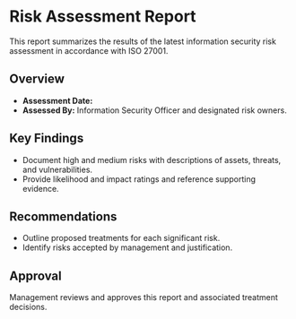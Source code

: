 # Risk Assessment Report

This report summarizes the results of the latest information security risk assessment in accordance with ISO 27001.

## Overview
- **Assessment Date:** <DATE>
- **Assessed By:** Information Security Officer and designated risk owners.

## Key Findings
- Document high and medium risks with descriptions of assets, threats, and vulnerabilities.
- Provide likelihood and impact ratings and reference supporting evidence.

## Recommendations
- Outline proposed treatments for each significant risk.
- Identify risks accepted by management and justification.

## Approval
Management reviews and approves this report and associated treatment decisions.
